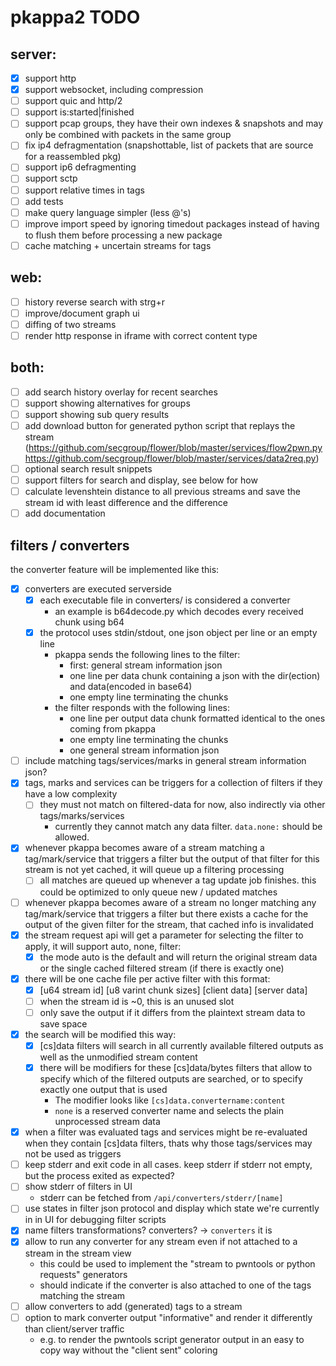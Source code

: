 # pkappa2 TODO

## server:
- [x] support http
- [x] support websocket, including compression
- [ ] support quic and http/2
- [ ] support is:started|finished
- [ ] support pcap groups, they have their own indexes & snapshots and may only be combined with packets in the same group
- [ ] fix ip4 defragmentation (snapshottable, list of packets that are source for a reassembled pkg)
- [ ] support ip6 defragmenting
- [ ] support sctp
- [ ] support relative times in tags
- [ ] add tests
- [ ] make query language simpler (less @'s)
- [ ] improve import speed by ignoring timedout packages instead of having to flush them before processing a new package
- [ ] cache matching + uncertain streams for tags

## web:
- [ ] history reverse search with strg+r
- [ ] improve/document graph ui
- [ ] diffing of two streams
- [ ] render http response in iframe with correct content type

## both:
- [ ] add search history overlay for recent searches
- [ ] support showing alternatives for groups
- [ ] support showing sub query results
- [ ] add download button for generated python script that replays the stream (https://github.com/secgroup/flower/blob/master/services/flow2pwn.py https://github.com/secgroup/flower/blob/master/services/data2req.py)
- [ ] optional search result snippets
- [ ] support filters for search and display, see below for how
- [ ] calculate levenshtein distance to all previous streams and save the stream id with least difference and the difference
- [ ] add documentation

## filters / converters
the converter feature will be implemented like this:
- [x] converters are executed serverside
  - [x] each executable file in converters/ is considered a converter
    - an example is b64decode.py which decodes every received chunk using b64
  - [x] the protocol uses stdin/stdout, one json object per line or an empty line
    - pkappa sends the following lines to the filter:
      - first: general stream information json
      - one line per data chunk containing a json with the dir(ection) and data(encoded in base64)
      - one empty line terminating the chunks
    - the filter responds with the following lines:
      - one line per output data chunk formatted identical to the ones coming from pkappa
      - one empty line terminating the chunks
      - one general stream information json
- [ ] include matching tags/services/marks in general stream information json?
- [x] tags, marks and services can be triggers for a collection of filters if they have a low complexity
  - [ ] they must not match on filtered-data for now, also indirectly via other tags/marks/services
    - currently they cannot match any data filter. `data.none:` should be allowed.
- [x] whenever pkappa becomes aware of a stream matching a tag/mark/service that triggers a filter but the output of that filter for this stream is not yet cached, it will queue up a filtering processing
  - [ ] all matches are queued up whenever a tag update job finishes. this could be optimized to only queue new / updated matches
- [ ] whenever pkappa becomes aware of a stream no longer matching any tag/mark/service that triggers a filter but there exists a cache for the output of the given filter for the stream, that cached info is invalidated
- [x] the stream request api will get a parameter for selecting the filter to apply, it will support auto, none, filter:<name>
  - [x] the mode auto is the default and will return the original stream data or the single cached filtered stream (if there is exactly one)
- [x] there will be one cache file per active filter with this format:
  - [x] [u64 stream id] [u8 varint chunk sizes] [client data] [server data]
  - [ ] when the stream id is ~0, this is an unused slot
  - [ ] only save the output if it differs from the plaintext stream data to save space
- [x] the search will be modified this way:
  - [x] [cs]data filters will search in all currently available filtered outputs as well as the unmodified stream content
  - [x] there will be modifiers for these [cs]data/bytes filters that allow to specify which of the filtered outputs are searched, or to specify exactly one output that is used
    - The modifier looks like `[cs]data.convertername:content`
    - `none` is a reserved converter name and selects the plain unprocessed stream data
- [x] when a filter was evaluated tags and services might be re-evaluated when they contain [cs]data filters, thats why those tags/services may not be used as triggers
- [ ] keep stderr and exit code in all cases. keep stderr if stderr not empty, but the process exited as expected?
- [ ] show stderr of filters in UI
  - stderr can be fetched from `/api/converters/stderr/[name]`
- [ ] use states in filter json protocol and display which state we're currently in in UI for debugging filter scripts
- [x] name filters transformations? converters? -> `converters` it is
- [x] allow to run any converter for any stream even if not attached to a stream in the stream view
  - this could be used to implement the "stream to pwntools or python requests" generators
  - should indicate if the converter is also attached to one of the tags matching the stream
- [ ] allow converters to add (generated) tags to a stream
- [ ] option to mark converter output "informative" and render it differently than client/server traffic
  - e.g. to render the pwntools script generator output in an easy to copy way without the "client sent" coloring
